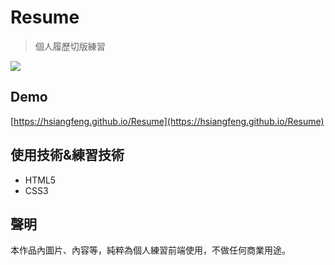 # Resume
> 個人履歷切版練習

![](https://i.imgur.com/xRuotfR.png)
## Demo
[https://hsiangfeng.github.io/Resume](https://hsiangfeng.github.io/Resume)
## 使用技術&練習技術
- HTML5
- CSS3
## 聲明
本作品內圖片、內容等，純粹為個人練習前端使用，不做任何商業用途。

